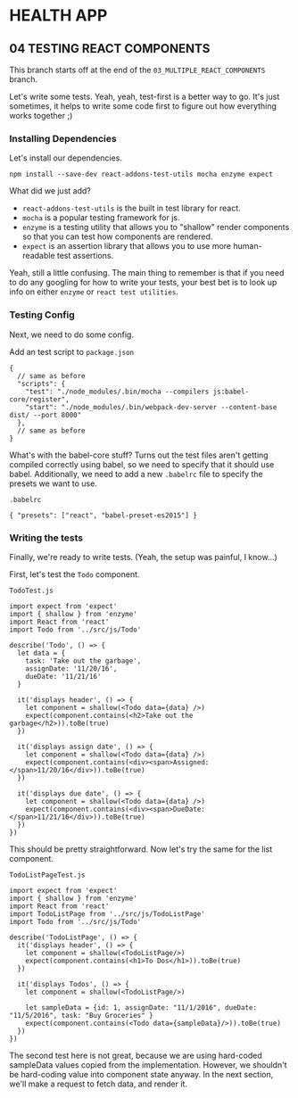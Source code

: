 # HEALTH APP
## 04 TESTING REACT COMPONENTS

This branch starts off at the end of the `03_MULTIPLE_REACT_COMPONENTS` branch.

Let's write some tests. Yeah, yeah, test-first is a better way to go. It's just sometimes, it helps to write some code first to figure out how everything works together ;)

### Installing Dependencies
Let's install our dependencies.

`npm install --save-dev react-addons-test-utils mocha enzyme expect`

What did we just add?

- `react-addons-test-utils` is the built in test library for react.
- `mocha` is a popular testing framework for js.
- `enzyme` is a testing utility that allows you to "shallow" render components so that you can test how components are rendered.
- `expect` is an assertion library that allows you to use more human-readable test assertions.

Yeah, still a little confusing. The main thing to remember is that if you need to do any googling for how to write your tests, your best bet is to look up info on either `enzyme` or `react test utilities`.

### Testing Config
Next, we need to do some config.

Add an test script to `package.json`

```
{
  // same as before
  "scripts": {
    "test": "./node_modules/.bin/mocha --compilers js:babel-core/register",
    "start": "./node_modules/.bin/webpack-dev-server --content-base dist/ --port 8000"
  },
  // same as before
}
```

What's with the babel-core stuff? Turns out the test files aren't getting compiled correctly using babel, so we need to specify that it should use babel.
Additionally, we need to add a new `.babelrc` file to specify the presets we want to use.

`.babelrc`
```
{ "presets": ["react", "babel-preset-es2015"] }
```


### Writing the tests
Finally, we're ready to write tests. (Yeah, the setup was painful, I know...)

First, let's test the `Todo` component.

`TodoTest.js`
```
import expect from 'expect'
import { shallow } from 'enzyme'
import React from 'react'
import Todo from '../src/js/Todo'

describe('Todo', () => {
  let data = {
    task: 'Take out the garbage',
    assignDate: '11/20/16',
    dueDate: '11/21/16'
  }

  it('displays header', () => {
    let component = shallow(<Todo data={data} />)
    expect(component.contains(<h2>Take out the garbage</h2>)).toBe(true)
  })

  it('displays assign date', () => {
    let component = shallow(<Todo data={data} />)
    expect(component.contains(<div><span>Assigned: </span>11/20/16</div>)).toBe(true)
  })

  it('displays due date', () => {
    let component = shallow(<Todo data={data} />)
    expect(component.contains(<div><span>DueDate: </span>11/21/16</div>)).toBe(true)
  })
})

```

This should be pretty straightforward.
Now let's try the same for the list component.

`TodoListPageTest.js`

```
import expect from 'expect'
import { shallow } from 'enzyme'
import React from 'react'
import TodoListPage from '../src/js/TodoListPage'
import Todo from '../src/js/Todo'

describe('TodoListPage', () => {
  it('displays header', () => {
    let component = shallow(<TodoListPage/>)
    expect(component.contains(<h1>To Dos</h1>)).toBe(true)
  })

  it('displays Todos', () => {
    let component = shallow(<TodoListPage/>)

    let sampleData = {id: 1, assignDate: "11/1/2016", dueDate: "11/5/2016", task: "Buy Groceries" }
    expect(component.contains(<Todo data={sampleData}/>)).toBe(true)
  })
})

```

The second test here is not great, because we are using hard-coded sampleData values copied from the implementation.
However, we shouldn't be hard-coding value into component state anyway. In the next section, we'll make a request to fetch data, and render it.
